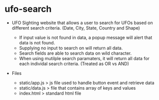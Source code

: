 # ufo-search

- UFO Sighting website that allows a user to search for UFOs based on different search criteria. (Date, City, State, Country and Shape) 
  - If input value is not found in data, a popup message will alert that data is not found.
  - Supplying no input to search on will return all data.
  - Search fields are able to search data on wild character.
  - When using mutilple search paramaters, it will return all data for each individal search criteria. (Treated as OR vs AND)
  
- Files
  - static/app.js > js file used to handle button event and retrieve data
  - static/data.js > file that contains array of keys and values
  - index.html > standard html file 
  
